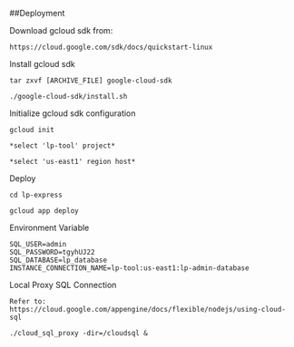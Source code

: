 ##Deployment

Download gcloud sdk from:
```
https://cloud.google.com/sdk/docs/quickstart-linux
```
Install gcloud sdk
```
tar zxvf [ARCHIVE_FILE] google-cloud-sdk

./google-cloud-sdk/install.sh
```
Initialize gcloud sdk configuration
```
gcloud init

*select 'lp-tool' project*

*select 'us-east1' region host*
```
Deploy
```$xslt
cd lp-express

gcloud app deploy
```

Environment Variable
```$xslt
SQL_USER=admin
SQL_PASSWORD=tgyhUJ22
SQL_DATABASE=lp_database
INSTANCE_CONNECTION_NAME=lp-tool:us-east1:lp-admin-database
```

Local Proxy SQL Connection
```$xslt
Refer to: https://cloud.google.com/appengine/docs/flexible/nodejs/using-cloud-sql

./cloud_sql_proxy -dir=/cloudsql &
```